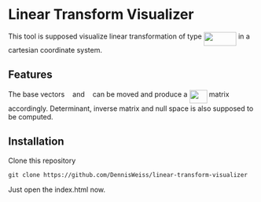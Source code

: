 # Linear Transform Visualizer

This tool is supposed visualize linear transformation of type <img src="/tex/80ca6c12ae5c27713153570cc4193174.svg?invert_in_darkmode&sanitize=true" align=middle width=66.43828124999999pt height=27.784574400000015pt/> in a cartesian coordinate system.

## Features

The base vectors <img src="/tex/671f287774e4e75355e42a3188fe165e.svg?invert_in_darkmode&sanitize=true" align=middle width=8.219209349999996pt height=30.358848299999984pt/> and <img src="/tex/153b129e8d4c8c31a3d689d25ad9909d.svg?invert_in_darkmode&sanitize=true" align=middle width=8.219209349999991pt height=30.358848299999984pt/> can be moved and produce a <img src="/tex/00a1ae9f0de7c48df1b727bfbe665c1e.svg?invert_in_darkmode&sanitize=true" align=middle width=35.98758569999999pt height=26.76175259999998pt/> matrix accordingly. Determinant, inverse matrix and null space is also supposed to be computed.

## Installation

Clone this repository

```
git clone https://github.com/DennisWeiss/linear-transform-visualizer
```

Just open the index.html now.
